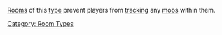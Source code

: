 [Rooms](:Category:_Rooms.md "wikilink") of this
[type](:Category:_Room_Types.md "wikilink") prevent players from
[tracking](Track.md "wikilink") any
[mobs](:Category:_Mobs.md "wikilink") within them.

[Category: Room Types](Category:_Room_Types "wikilink")
